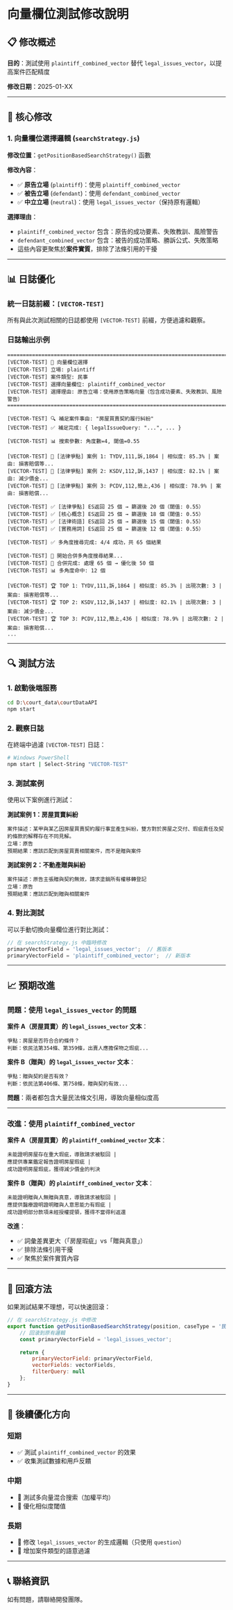 # 向量欄位測試修改說明

## 📋 修改概述

**目的**：測試使用 `plaintiff_combined_vector` 替代 `legal_issues_vector`，以提高案件匹配精度

**修改日期**：2025-01-XX

---

## 🎯 核心修改

### 1. **向量欄位選擇邏輯** (`searchStrategy.js`)

**修改位置**：`getPositionBasedSearchStrategy()` 函數

**修改內容**：
- ✅ **原告立場** (`plaintiff`)：使用 `plaintiff_combined_vector`
- ✅ **被告立場** (`defendant`)：使用 `defendant_combined_vector`
- ✅ **中立立場** (`neutral`)：使用 `legal_issues_vector`（保持原有邏輯）

**選擇理由**：
- `plaintiff_combined_vector` 包含：原告的成功要素、失敗教訓、風險警告
- `defendant_combined_vector` 包含：被告的成功策略、勝訴公式、失敗策略
- 這些內容更聚焦於**案件實質**，排除了法條引用的干擾

---

## 📊 日誌優化

### 統一日誌前綴：`[VECTOR-TEST]`

所有與此次測試相關的日誌都使用 `[VECTOR-TEST]` 前綴，方便過濾和觀察。

### 日誌輸出示例

```
================================================================================
[VECTOR-TEST] 🎯 向量欄位選擇
[VECTOR-TEST] 立場: plaintiff
[VECTOR-TEST] 案件類型: 民事
[VECTOR-TEST] 選擇向量欄位: plaintiff_combined_vector
[VECTOR-TEST] 選擇理由: 原告立場：使用原告策略向量（包含成功要素、失敗教訓、風險警告）
================================================================================

[VECTOR-TEST] 🔍 補足案件事由: "房屋買賣契約履行糾紛"
[VECTOR-TEST] ✅ 補足完成: { legalIssueQuery: "...", ... }

[VECTOR-TEST] 📊 搜索參數: 角度數=4, 閾值=0.55

[VECTOR-TEST] 📄 [法律爭點] 案例 1: TYDV,111,訴,1864 | 相似度: 85.3% | 案由: 損害賠償等...
[VECTOR-TEST] 📄 [法律爭點] 案例 2: KSDV,112,訴,1437 | 相似度: 82.1% | 案由: 減少價金...
[VECTOR-TEST] 📄 [法律爭點] 案例 3: PCDV,112,簡上,436 | 相似度: 78.9% | 案由: 損害賠償...

[VECTOR-TEST] ✅ [法律爭點] ES返回 25 個 → 篩選後 20 個（閾值: 0.55）
[VECTOR-TEST] ✅ [核心概念] ES返回 25 個 → 篩選後 18 個（閾值: 0.55）
[VECTOR-TEST] ✅ [法律術語] ES返回 25 個 → 篩選後 15 個（閾值: 0.55）
[VECTOR-TEST] ✅ [實務用詞] ES返回 25 個 → 篩選後 12 個（閾值: 0.55）

[VECTOR-TEST] ✅ 多角度搜尋完成: 4/4 成功，共 65 個結果

[VECTOR-TEST] 🔄 開始合併多角度搜尋結果...
[VECTOR-TEST] 🎯 合併完成: 處理 65 個 → 優化後 50 個
[VECTOR-TEST] 📊 多角度命中: 12 個

[VECTOR-TEST] 🏆 TOP 1: TYDV,111,訴,1864 | 相似度: 85.3% | 出現次數: 3 | 案由: 損害賠償等...
[VECTOR-TEST] 🏆 TOP 2: KSDV,112,訴,1437 | 相似度: 82.1% | 出現次數: 3 | 案由: 減少價金...
[VECTOR-TEST] 🏆 TOP 3: PCDV,112,簡上,436 | 相似度: 78.9% | 出現次數: 2 | 案由: 損害賠償...
...
```

---

## 🔍 測試方法

### 1. **啟動後端服務**

```bash
cd D:\court_data\courtDataAPI
npm start
```

### 2. **觀察日誌**

在終端中過濾 `[VECTOR-TEST]` 日誌：

```bash
# Windows PowerShell
npm start | Select-String "VECTOR-TEST"
```

### 3. **測試案例**

使用以下案例進行測試：

**測試案例 1：房屋買賣糾紛**
```
案件描述：某甲與某乙因房屋買賣契約履行事宜產生糾紛，雙方對於房屋之交付、瑕疵責任及契約條款的解釋存在不同見解。
立場：原告
預期結果：應該匹配到房屋買賣相關案件，而不是贈與案件
```

**測試案例 2：不動產贈與糾紛**
```
案件描述：原告主張贈與契約無效，請求塗銷所有權移轉登記
立場：原告
預期結果：應該匹配到贈與相關案件
```

### 4. **對比測試**

可以手動切換向量欄位進行對比測試：

```javascript
// 在 searchStrategy.js 中臨時修改
primaryVectorField = 'legal_issues_vector';  // 舊版本
primaryVectorField = 'plaintiff_combined_vector';  // 新版本
```

---

## 📈 預期改進

### 問題：使用 `legal_issues_vector` 的問題

**案件 A（房屋買賣）的 `legal_issues_vector` 文本**：
```
爭點：房屋是否符合合約條件？ 
判斷：依民法第354條、第359條，出賣人應擔保物之瑕疵...
```

**案件 B（贈與）的 `legal_issues_vector` 文本**：
```
爭點：贈與契約是否有效？ 
判斷：依民法第406條、第758條，贈與契約有效...
```

**問題**：兩者都包含大量民法條文引用，導致向量相似度高

---

### 改進：使用 `plaintiff_combined_vector`

**案件 A（房屋買賣）的 `plaintiff_combined_vector` 文本**：
```
未能證明房屋存在重大瑕疵，導致請求被駁回 | 
應提供專業鑑定報告證明房屋瑕疵 | 
成功證明房屋瑕疵，獲得減少價金的判決
```

**案件 B（贈與）的 `plaintiff_combined_vector` 文本**：
```
未能證明贈與人無贈與真意，導致請求被駁回 | 
應提供醫療證明證明贈與人意思能力有瑕疵 | 
成功證明部分款項未經授權提領，獲得不當得利返還
```

**改進**：
- ✅ 詞彙差異更大（「房屋瑕疵」vs「贈與真意」）
- ✅ 排除法條引用干擾
- ✅ 聚焦於案件實質內容

---

## 🔄 回滾方法

如果測試結果不理想，可以快速回滾：

```javascript
// 在 searchStrategy.js 中修改
export function getPositionBasedSearchStrategy(position, caseType = '民事') {
    // 回滾到原有邏輯
    const primaryVectorField = 'legal_issues_vector';
    
    return {
        primaryVectorField: primaryVectorField,
        vectorFields: vectorFields,
        filterQuery: null
    };
}
```

---

## 📝 後續優化方向

### 短期
- ✅ 測試 `plaintiff_combined_vector` 的效果
- ✅ 收集測試數據和用戶反饋

### 中期
- 🔄 測試多向量混合搜索（加權平均）
- 🔄 優化相似度閾值

### 長期
- 🔄 修改 `legal_issues_vector` 的生成邏輯（只使用 `question`）
- 🔄 增加案件類型的語意過濾

---

## 📞 聯絡資訊

如有問題，請聯絡開發團隊。

